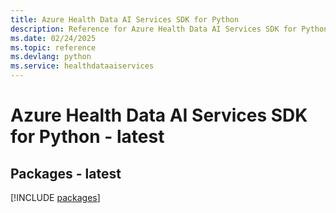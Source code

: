 ```yaml
---
title: Azure Health Data AI Services SDK for Python
description: Reference for Azure Health Data AI Services SDK for Python
ms.date: 02/24/2025
ms.topic: reference
ms.devlang: python
ms.service: healthdataaiservices
---
```

# Azure Health Data AI Services SDK for Python - latest
## Packages - latest
[!INCLUDE [packages](health-data-ai-services-index.md)]